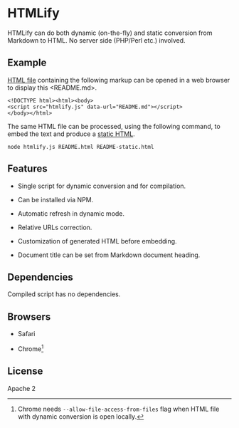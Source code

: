 HTMLify
=======

HTMLify can do both dynamic (on-the-fly) and static conversion from Markdown to
HTML. No server side (PHP/Perl etc.) involved.

Example
-------

[HTML file][1] containing the following markup can be opened in a web browser to
display this <README.md>.

[1]: <README.html>

~~~~~~~~~~~~~~~~~~~~~~~~~~~~~~~~~~~~~~~~~~~~~~~~~~~~~~~~~~~~~~~~~~~~~~~~~~~~~~~~
<!DOCTYPE html><html><body>
<script src="htmlify.js" data-url="README.md"></script>
</body></html>
~~~~~~~~~~~~~~~~~~~~~~~~~~~~~~~~~~~~~~~~~~~~~~~~~~~~~~~~~~~~~~~~~~~~~~~~~~~~~~~~

The same HTML file can be processed, using the following command, to embed the
text and produce a [static HTML][2].

[2]: <README-static.html>

~~~~~~~~~~~~~~~~~~~~~~~~~~~~~~~~~~~~~~~~~~~~~~~~~~~~~~~~~~~~~~~~~~~~~~~~~~~~~~~~
node htmlify.js README.html README-static.html
~~~~~~~~~~~~~~~~~~~~~~~~~~~~~~~~~~~~~~~~~~~~~~~~~~~~~~~~~~~~~~~~~~~~~~~~~~~~~~~~

Features
--------

-   Single script for dynamic conversion and for compilation.

-   Can be installed via NPM.

-   Automatic refresh in dynamic mode.

-   Relative URLs correction.

-   Customization of generated HTML before embedding.

-   Document title can be set from Markdown document heading.

Dependencies
------------

Compiled script has no dependencies.

Browsers
--------

-   Safari

-   Chrome[^3]

    [^3]: Chrome needs `--allow-file-access-from-files` flag when HTML file with
    dynamic conversion is open locally.

License
-------

Apache 2
